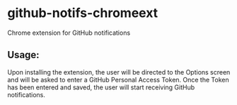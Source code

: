 github-notifs-chromeext
=======================

Chrome extension for GitHub notifications


Usage:
------

Upon installing the extension, the user will be directed to the Options screen and will be asked to enter a GitHub Personal Access Token.
Once the Token has been entered and saved, the user will start receiving GitHub notifications.
